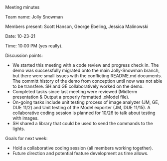 Meeting minutes

Team name: Jolly Snowman

Members present: Scott Hanson, George Ebeling, Jessica Malinowski

Date: 10-23-21

Time: 10:00 PM (yes really).

Discussion points:

- We started this meeting with a code review and progress check in. The demo was successfully migrated onto the main Jolly-Snowman branch, but there were small issues with the conflicting README.md documents. The committ history of the demo from conception until now was not able to be transfere. SH and GE collaboratively worked on the demo. 
- Completed tasks since last meeting were reviewed (Midterm presentation & Output a properly formatted .xModel file).  
- On-going tasks include unit testing process of image analyzer (JM, GE, DUE 11/2) and Unit testing of the Model exporter (JM, DUE 11/15). A collaborative coding session is planned for 10/26 to talk about testing with images. 
- SH shared a library that could be used to send the commands to the lights. 

Goals for next week:
- Hold a collaborative coding session (all members working together). 
- Future direction and potential feature development as time allows. 
